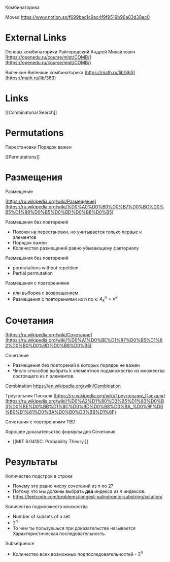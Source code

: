 Комбинаторика

Moved
https://www.notion.so/f699bac1c9ac4f9f9519b96a83d38ec0

# External Links

Основы комбинаторики
Райгородский Андрей Михайлович
[https://openedu.ru/course/mipt/COMB/](https://openedu.ru/course/mipt/COMB/)

Виленкин
Виленкин комбинаторика
[https://math.ru/lib/363](https://math.ru/lib/363)


# Links

[[Combinatorial Search]]


# Permutations

Перестановки
Порядок важен

[[Permutations]]


# Размещения

Размещение

[https://ru.wikipedia.org/wiki/Размещение](https://ru.wikipedia.org/wiki/%D0%A0%D0%B0%D0%B7%D0%BC%D0%B5%D1%89%D0%B5%D0%BD%D0%B8%D0%B5)

Размещения без повторений
- Похожи на перестановки, но учитывается только первые к элементов
- Порядок важен
- Количество размещений равно убывающему факториалу

Размещения без повторений
- permutations without repetition
- Partial permutation

Размещения с повторениями
- или выборка с возвращением
- Размещения с повторениями из n по k: $A^n_k = n^k$


# Сочетания

[https://ru.wikipedia.org/wiki/Сочетание](https://ru.wikipedia.org/wiki/%D0%A1%D0%BE%D1%87%D0%B5%D1%82%D0%B0%D0%BD%D0%B8%D0%B5)

Сочетание
- Размещения без повторений в которых порядок не важен
- Число способов выбрать k элементное подмножество из множества состоящего из n элементов.

Combination
https://en.wikipedia.org/wiki/Combination

Треугольник Паскаля
[https://ru.wikipedia.org/wiki/Треугольник_Паскаля](https://ru.wikipedia.org/wiki/%D0%A2%D1%80%D0%B5%D1%83%D0%B3%D0%BE%D0%BB%D1%8C%D0%BD%D0%B8%D0%BA_%D0%9F%D0%B0%D1%81%D0%BA%D0%B0%D0%BB%D1%8F)

Сочетания с повторениями
TBD

Хорошее доказательство формулы для Сочетания
- [[MIT 6.041SC. Probability Theory.]]


# Результаты

Количество подстрок в строке
- Почему это равно числу сочетаний из $n$ по 2?
- Потому что мы должны выбрать **два** индекса из $n$ индексов.
- https://leetcode.com/problems/longest-palindromic-substring/solution/

Количество подмножеств множества
- Number of subsets of a set
- $2^n$
- То чем ты пользуешься при доказательстве называется Характеристическая последовательность.

Subsequence
- Количество всех возможных подпоследовательностей - $2^n$